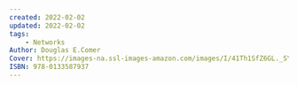 ```yaml
---
created: 2022-02-02
updated: 2022-02-02
tags:
    - Networks
Author: Douglas E.Comer
Cover: https://images-na.ssl-images-amazon.com/images/I/41Th1SfZ6GL._SY291_BO1,204,203,200_QL40_FMwebp_.jpg
ISBN: 978-0133587937
---
```

